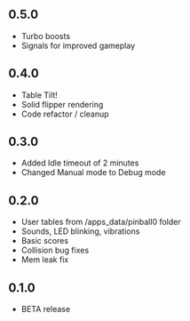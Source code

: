## 0.5.0

- Turbo boosts
- Signals for improved gameplay

## 0.4.0

- Table Tilt!
- Solid flipper rendering
- Code refactor / cleanup

## 0.3.0

- Added Idle timeout of 2 minutes
- Changed Manual mode to Debug mode

## 0.2.0

- User tables from /apps_data/pinball0 folder
- Sounds, LED blinking, vibrations
- Basic scores
- Collision bug fixes
- Mem leak fix

## 0.1.0

- BETA release
